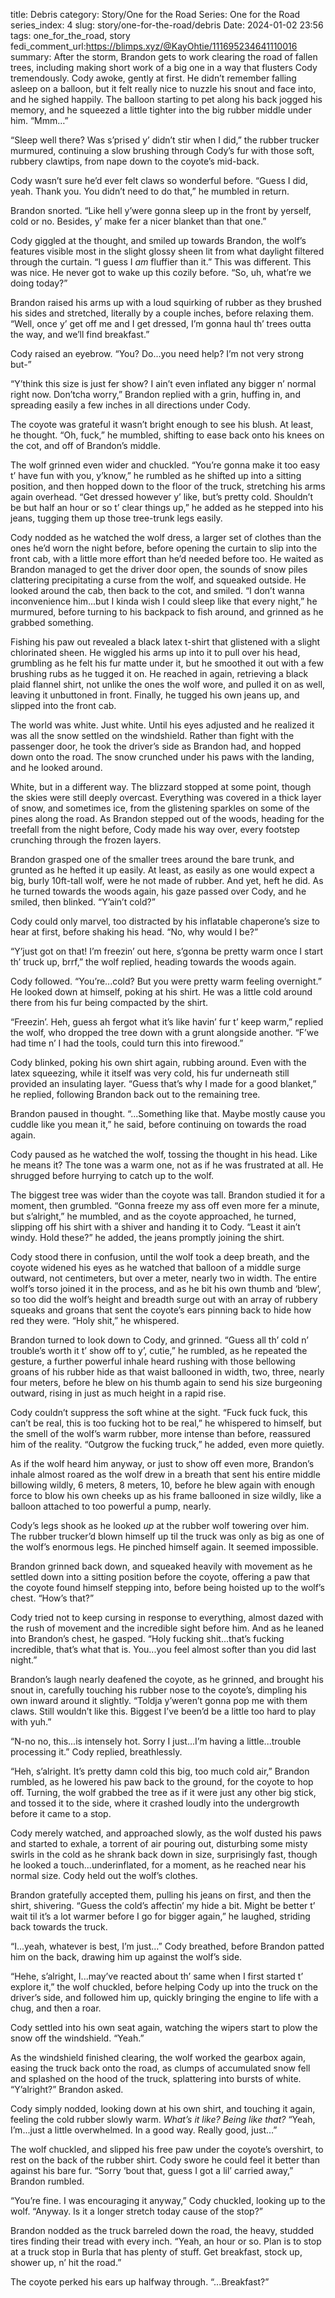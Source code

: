 title: Debris
category: Story/One for the Road
Series: One for the Road
series_index: 4
slug: story/one-for-the-road/debris
Date: 2024-01-02 23:56
tags: one_for_the_road, story
fedi_comment_url:https://blimps.xyz/@KayOhtie/111695234641110016
summary: After the storm, Brandon gets to work clearing the road of fallen trees, including making short work of a big one in a way that flusters Cody tremendously.
Cody awoke, gently at first. He didn’t remember falling asleep on a balloon, but it felt really nice to nuzzle his snout and face into, and he sighed happily. The balloon starting to pet along his back jogged his memory, and he squeezed a little tighter into the big rubber middle under him. “Mmm…”

“Sleep well there? Was s’prised y’ didn’t stir when I did,” the rubber trucker murmured, continuing a slow brushing through Cody’s fur with those soft, rubbery clawtips, from nape down to the coyote’s mid-back.

Cody wasn’t sure he’d ever felt claws so wonderful before. “Guess I did, yeah. Thank you. You didn’t need to do that,” he mumbled in return.

Brandon snorted. “Like hell y’were gonna sleep up in the front by yerself, cold or no. Besides, y’ make fer a nicer blanket than that one.”

Cody giggled at the thought, and smiled up towards Brandon, the wolf’s features visible most in the slight glossy sheen lit from what daylight filtered through the curtain. “I guess I _am_ fluffier than it.” This was different. This was nice. He never got to wake up this cozily before. “So, uh, what’re we doing today?”

Brandon raised his arms up with a loud squirking of rubber as they brushed his sides and stretched, literally by a couple inches, before relaxing them. “Well, once y’ get off me and I get dressed, I’m gonna haul th’ trees outta the way, and we’ll find breakfast.”

Cody raised an eyebrow. “You? Do...you need help? I’m not very strong but-”

“Y’think this size is just fer show? I ain’t even inflated any bigger n’ normal right now. Don’tcha worry,” Brandon replied with a grin, huffing in, and spreading easily a few inches in all directions under Cody.

The coyote was grateful it wasn’t bright enough to see his blush. At least, he thought. “Oh, fuck,” he mumbled, shifting to ease back onto his knees on the cot, and off of Brandon’s middle.

The wolf grinned even wider and chuckled. “You’re gonna make it too easy t’ have fun with you, y’know,” he rumbled as he shifted up into a sitting position, and then hopped down to the floor of the truck, stretching his arms again overhead. “Get dressed however y’ like, but’s pretty cold. Shouldn’t be but half an hour or so t’ clear things up,” he added as he stepped into his jeans, tugging them up those tree-trunk legs easily.

Cody nodded as he watched the wolf dress, a larger set of clothes than the ones he’d worn the night before, before opening the curtain to slip into the front cab, with a little more effort than he’d needed before too. He waited as Brandon managed to get the driver door open, the sounds of snow piles clattering precipitating a curse from the wolf, and squeaked outside. He looked around the cab, then back to the cot, and smiled. “I don’t wanna inconvenience him...but I kinda wish I could sleep like that every night,” he murmured, before turning to his backpack to fish around, and grinned as he grabbed something.

Fishing his paw out revealed a black latex t-shirt that glistened with a slight chlorinated sheen. He wiggled his arms up into it to pull over his head, grumbling as he felt his fur matte under it, but he smoothed it out with a few brushing rubs as he tugged it on. He reached in again, retrieving a black plaid flannel shirt, not unlike the ones the wolf wore, and pulled it on as well, leaving it unbuttoned in front. Finally, he tugged his own jeans up, and slipped into the front cab.

The world was white. Just white. Until his eyes adjusted and he realized it was all the snow settled on the windshield. Rather than fight with the passenger door, he took the driver’s side as Brandon had, and hopped down onto the road. The snow crunched under his paws with the landing, and he looked around.

White, but in a different way. The blizzard stopped at some point, though the skies were still deeply overcast. Everything was covered in a thick layer of snow, and sometimes ice, from the glistening sparkles on some of the pines along the road. As Brandon stepped out of the woods, heading for the treefall from the night before, Cody made his way over, every footstep crunching through the frozen layers.

Brandon grasped one of the smaller trees around the bare trunk, and grunted as he hefted it up easily. At least, as easily as one would expect a big, burly 10ft-tall wolf, were he not made of rubber. And yet, heft he did. As he turned towards the woods again, his gaze passed over Cody, and he smiled, then blinked. “Y’ain’t cold?”

Cody could only marvel, too distracted by his inflatable chaperone’s size to hear at first, before shaking his head. “No, why would I be?”

“Y’just got on that! I’m freezin’ out here, s’gonna be pretty warm once I start th’ truck up, brrf,” the wolf replied, heading towards the woods again.

Cody followed. “You’re...cold? But you were pretty warm feeling overnight.” He looked down at himself, poking at his shirt. He was a little cold around there from his fur being compacted by the shirt.

“Freezin’. Heh, guess ah fergot what it’s like havin’ fur t’ keep warm,” replied the wolf, who dropped the tree down with a grunt alongside another. “F’we had time n’ I had the tools, could turn this into firewood.”

Cody blinked, poking his own shirt again, rubbing around. Even with the latex squeezing, while it itself was very cold, his fur underneath still provided an insulating layer. “Guess that’s why I made for a good blanket,” he replied, following Brandon back out to the remaining tree.

Brandon paused in thought. “...Something like that. Maybe mostly cause you cuddle like you mean it,” he said, before continuing on towards the road again.

Cody paused as he watched the wolf, tossing the thought in his head. Like he means it? The tone was a warm one, not as if he was frustrated at all. He shrugged before hurrying to catch up to the wolf.

The biggest tree was wider than the coyote was tall. Brandon studied it for a moment, then grumbled. “Gonna freeze my ass off even more fer a minute, but s’alright,” he mumbled, and as the coyote approached, he turned, slipping off his shirt with a shiver and handing it to Cody. “Least it ain’t windy. Hold these?” he added, the jeans promptly joining the shirt.

Cody stood there in confusion, until the wolf took a deep breath, and the coyote widened his eyes as he watched that balloon of a middle surge outward, not centimeters, but over a meter, nearly two in width. The entire wolf’s torso joined it in the process, and as he bit his own thumb and ‘blew’, so too did the wolf’s height and breadth surge out with an array of rubbery squeaks and groans that sent the coyote’s ears pinning back to hide how red they were. “Holy shit,” he whispered.

Brandon turned to look down to Cody, and grinned. “Guess all th’ cold n’ trouble’s worth it t’ show off to y’, cutie,” he rumbled, as he repeated the gesture, a further powerful inhale heard rushing with those bellowing groans of his rubber hide as that waist ballooned in width, two, three, nearly four meters, before he blew on his thumb again to send his size burgeoning outward, rising in just as much height in a rapid rise.

Cody couldn’t suppress the soft whine at the sight. “Fuck fuck fuck, this can’t be real, this is too fucking hot to be real,” he whispered to himself, but the smell of the wolf’s warm rubber, more intense than before, reassured him of the reality. “Outgrow the fucking truck,” he added, even more quietly.

As if the wolf heard him anyway, or just to show off even more, Brandon’s inhale almost roared as the wolf drew in a breath that sent his entire middle billowing wildly, 6 meters, 8 meters, 10, before he blew again with enough force to blow his own cheeks up as his frame ballooned in size wildly, like a balloon attached to too powerful a pump, nearly.

Cody’s legs shook as he looked _up_ at the rubber wolf towering over him. The rubber trucker’d blown himself up til the truck was only as big as one of the wolf’s enormous legs. He pinched himself again. It seemed impossible.

Brandon grinned back down, and squeaked heavily with movement as he settled down into a sitting position before the coyote, offering a paw that the coyote found himself stepping into, before being hoisted up to the wolf’s chest. “How’s that?”

Cody tried not to keep cursing in response to everything, almost dazed with the rush of movement and the incredible sight before him. And as he leaned into Brandon’s chest, he gasped. “Holy fucking shit...that’s fucking incredible, that’s what that is. You...you feel almost softer than you did last night.”

Brandon’s laugh nearly deafened the coyote, as he grinned, and brought his snout in, carefully touching his rubber nose to the coyote’s, dimpling his own inward around it slightly. “Toldja y’weren’t gonna pop me with them claws. Still wouldn’t like this. Biggest I’ve been’d be a little too hard to play with yuh.”

“N-no no, this...is intensely hot. Sorry I just...I’m having a little...trouble processing it.” Cody replied, breathlessly.

“Heh, s’alright. It’s pretty damn cold this big, too much cold air,” Brandon rumbled, as he lowered his paw back to the ground, for the coyote to hop off. Turning, the wolf grabbed the tree as if it were just any other big stick, and tossed it to the side, where it crashed loudly into the undergrowth before it came to a stop.

Cody merely watched, and approached slowly, as the wolf dusted his paws and started to exhale, a torrent of air pouring out, disturbing some misty swirls in the cold as he shrank back down in size, surprisingly fast, though he looked a touch...underinflated, for a moment, as he reached near his normal size. Cody held out the wolf’s clothes.

Brandon gratefully accepted them, pulling his jeans on first, and then the shirt, shivering. “Guess the cold’s affectin’ my hide a bit. Might be better t’ wait til it’s a lot warmer before I go for bigger again,” he laughed, striding back towards the truck.

“I...yeah, whatever is best, I’m just…” Cody breathed, before Brandon patted him on the back, drawing him up against the wolf’s side.

“Hehe, s’alright, I...may’ve reacted about th’ same when I first started t’ explore it,” the wolf chuckled, before helping Cody up into the truck on the driver’s side, and followed him up, quickly bringing the engine to life with a chug, and then a roar.

Cody settled into his own seat again, watching the wipers start to plow the snow off the windshield. “Yeah.”

As the windshield finished clearing, the wolf worked the gearbox again, easing the truck back onto the road, as clumps of accumulated snow fell and splashed on the hood of the truck, splattering into bursts of white. “Y’alright?” Brandon asked.

Cody simply nodded, looking down at his own shirt, and touching it again, feeling the cold rubber slowly warm. _What’s it like? Being like that?_ “Yeah, I’m...just a little overwhelmed. In a good way. Really good, just…”

The wolf chuckled, and slipped his free paw under the coyote’s overshirt, to rest on the back of the rubber shirt. Cody swore he could feel it better than against his bare fur. “Sorry ‘bout that, guess I got a lil’ carried away,” Brandon rumbled.

“You’re fine. I was encouraging it anyway,” Cody chuckled, looking up to the wolf. “Anyway. Is it a longer stretch today cause of the stop?”

Brandon nodded as the truck barreled down the road, the heavy, studded tires finding their tread with every inch. “Yeah, an hour or so. Plan is to stop at a truck stop in Burla that has plenty of stuff. Get breakfast, stock up, shower up, n’ hit the road.”

The coyote perked his ears up halfway through. “...Breakfast?”